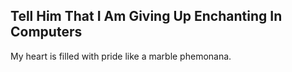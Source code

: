 Tell Him That I Am Giving Up Enchanting In Computers
----------------------------------------------------
My heart is filled with pride like a marble phemonana.  
